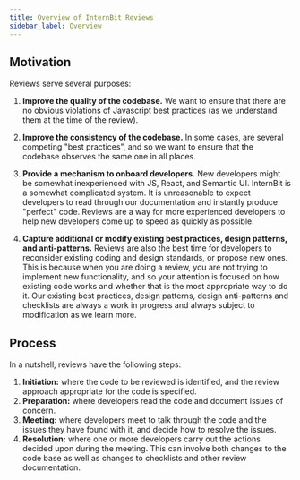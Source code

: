 ```yaml
---
title: Overview of InternBit Reviews
sidebar_label: Overview
---
```


## Motivation

Reviews serve several purposes:

  1. **Improve the quality of the codebase.** We want to ensure that there are no obvious violations of Javascript best practices (as we understand them at the time of the review).

  2. **Improve the consistency of the codebase.** In some cases, are several competing "best practices", and so we want to ensure that the codebase observes the same one in all places.

  3. **Provide a mechanism to onboard developers.** New developers might be somewhat inexperienced with JS, React, and Semantic UI. InternBit is a somewhat complicated system.  It is unreasonable to expect developers to read through our documentation and instantly produce "perfect" code. Reviews are a way for more experienced developers to help new developers come up to speed as quickly as possible.

  4. **Capture additional or modify existing best practices, design patterns, and anti-patterns.** Reviews are also the best time for developers to reconsider existing coding and design standards, or propose new ones. This is because when you are doing a review, you are not trying to implement new functionality, and so your attention is focused on how existing code works and whether that is the most appropriate way to do it. Our existing best practices, design patterns, design anti-patterns and checklists are always a work in progress and always subject to modification as we learn more.

## Process

In a nutshell, reviews have the following steps:

  1. **Initiation:** where the code to be reviewed is identified, and the review approach appropriate for the code is specified.
  2. **Preparation:**  where developers read the code and document issues of concern.
  3. **Meeting:** where developers meet to talk through the code and the issues they have found with it, and decide how to resolve the issues.
  4. **Resolution:** where one or more developers carry out the actions decided upon during the meeting. This can involve both changes to the code base as well as changes to checklists and other review documentation.

